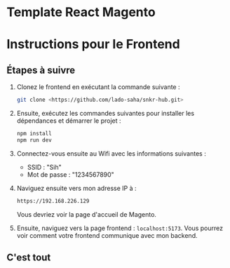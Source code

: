 # Template React Magento

# Instructions pour le Frontend

## Étapes à suivre

1. Clonez le frontend en exécutant la commande suivante :

   ```bash
   git clone <https://github.com/lado-saha/snkr-hub.git>
   ```

2. Ensuite, exécutez les commandes suivantes pour installer les dépendances et démarrer le projet :

   ```bash
   npm install
   npm run dev
   ```

3. Connectez-vous ensuite au Wifi avec les informations suivantes :

   - SSID : "Sih"
   - Mot de passe : "1234567890"

4. Naviguez ensuite vers mon adresse IP à :

   ```bash
   https://192.168.226.129
   ```

   Vous devriez voir la page d'accueil de Magento.

5. Ensuite, naviguez vers la page frontend : `localhost:5173`.
   Vous pourrez voir comment votre frontend communique avec mon backend.

## C'est tout
